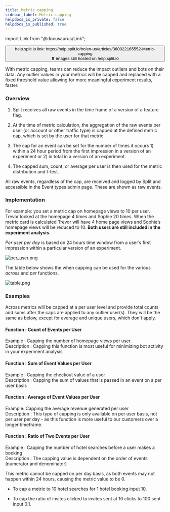 ```yaml
---
title: Metric capping
sidebar_label: Metric capping
helpdocs_is_private: false
helpdocs_is_published: true
---
```


import Link from "@docusaurus/Link";

<p>
  <button style={{borderRadius:'8px', border:'1px', fontFamily:'Courier New', fontWeight:'800', textAlign:'left'}}> help.split.io link: https://help.split.io/hc/en-us/articles/360022165552-Metric-capping <br /> ✘ images still hosted on help.split.io </button>
</p>

<p>
  With metric capping, teams can reduce the impact outliers and bots on their data.
  Any outlier values in your metrics will be capped and replaced with a fixed threshold
  value allowing for more meaningful experiment results, faster.
</p>
<h3 id="overview" class="header-anchor">Overview</h3>
<ol>
  <li>
    <p>
      Split receives all raw events in the time frame of a version of a feature
      flag.
    </p>
  </li>
  <li>
    <p>
      At the time of metric calculation, the aggregation of the raw events
      per user (or account or other traffic type) is capped at the defined
      metric cap, which is set by the user for that metric.
    </p>
  </li>
  <li>
    <p>
      The cap for an event can be set for the number of times it occurs 1)
      within a 24 hour period from the first impression in a version of an
      experiment or 2) in total in a version of an experiment.
    </p>
  </li>
  <li>
    <p>
      The capped sum, count, or average per user is then used for the metric
      distribution and t-test.
    </p>
  </li>
</ol>
<p>
  All raw events, regardless of the cap, are received and logged by Split and accessible
  in the Event types admin page. These are shown as raw events.
</p>
<h3 id="implementation" class="header-anchor">Implementation</h3>
<p>
  For example: you set a metric cap on homepage views to 10 per user. Trevor looked
  at the homepage 4 times and Sophie 20 times. When the metric card is calculated
  Trevor will have 4 home page views and Sophie’s homepage views will be reduced
  to 10.
  <strong>Both users are still included in the experiment analysis.</strong>
</p>
<p>
  <em>Per user per day</em> is based on 24 hours time window from a user’s first
  impression within a particular version of an experiment.
</p>
<p>
  <img src="https://help.split.io/hc/article_attachments/360019398752/per_user.png" alt="per_user.png" />
</p>
<p>
  The table below shows the when capping can be used for the various
  <em>across</em> and <em>per</em> functions.
</p>
<p>
  <img src="https://help.split.io/hc/article_attachments/360019398932/table.png" alt="table.png" />
</p>
<h3 id="examples" class="header-anchor">Examples</h3>
<p>
  Across metrics will be capped at a per user level and provide total counts and
  sums after the caps are applied to any outlier user(s). They will be the same
  as below, except for average and unique users, which don't apply.
</p>
<h4 id="function--count-of-events-per-user" class="header-anchor">Function : Count of Events per User</h4>
<p>
  Example : Capping the number of homepage views per user.<br />
  Description : Capping this function is most useful for minimizing bot activity
  in your experiment analysis
</p>
<h4 id="function--sum-of-event-values-per-user" class="header-anchor">Function : Sum of Event Values per User</h4>
<p>
  Example : Capping the checkout value of a user<br />
  Description : Capping the sum of values that is passed in an event on a per user
  basis
</p>
<h4 id="function--average-of-event-values-per-user" class="header-anchor">Function : Average of Event Values per User</h4>
<p>
  Example: Capping the average revenue generated per user<br />
  Description : This type of capping is only available on per user basis, not per
  user per day - as this function is more useful to our customers over a longer
  timeframe.
</p>
<h4 id="function--ratio-of-two-events-per-user" class="header-anchor">Function : Ratio of Two Events per User</h4>
<p>
  Example : Capping the number of hotel searches before a user makes a booking<br />
  Description : The capping value is dependent on the order of events (numerator
  and denominator)
</p>
<p>
  This metric cannot be capped on per day basis, as both events may not happen
  within 24 hours, causing the metric value to be 0.
</p>
<ul>
  <li>
    <p>
      To cap a metric to 10 hotel searches for 1 hotel booking input 10.
    </p>
  </li>
  <li>
    <p>
      To cap the ratio of invites clicked to invites sent at 10 clicks to 100
      sent input 0.1.
    </p>
  </li>
</ul>